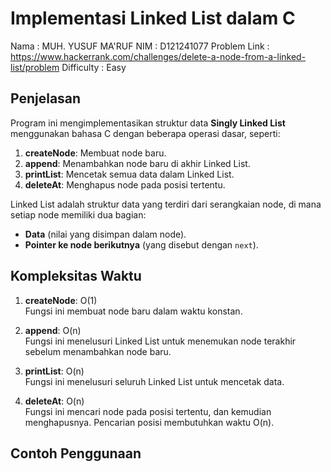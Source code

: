 # Implementasi Linked List dalam C

 Nama : MUH. YUSUF MA'RUF
 NIM : D121241077
 Problem Link : https://www.hackerrank.com/challenges/delete-a-node-from-a-linked-list/problem
 Difficulty : Easy

## Penjelasan

Program ini mengimplementasikan struktur data **Singly Linked List** menggunakan bahasa C dengan beberapa operasi dasar, seperti:

1. **createNode**: Membuat node baru.
2. **append**: Menambahkan node baru di akhir Linked List.
3. **printList**: Mencetak semua data dalam Linked List.
4. **deleteAt**: Menghapus node pada posisi tertentu.

Linked List adalah struktur data yang terdiri dari serangkaian node, di mana setiap node memiliki dua bagian:
- **Data** (nilai yang disimpan dalam node).
- **Pointer ke node berikutnya** (yang disebut dengan `next`).

## Kompleksitas Waktu

1. **createNode**: O(1)  
   Fungsi ini membuat node baru dalam waktu konstan.
   
2. **append**: O(n)  
   Fungsi ini menelusuri Linked List untuk menemukan node terakhir sebelum menambahkan node baru.

3. **printList**: O(n)  
   Fungsi ini menelusuri seluruh Linked List untuk mencetak data.

4. **deleteAt**: O(n)  
   Fungsi ini mencari node pada posisi tertentu, dan kemudian menghapusnya. Pencarian posisi membutuhkan waktu O(n).

## Contoh Penggunaan
